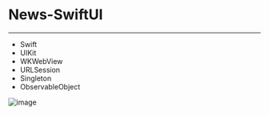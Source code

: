 # News-SwiftUI
____
* Swift 
* UIKit
* WKWebView
* URLSession
* Singleton
* ObservableObject

![image](https://github.com/maximsamus/News-SwiftUI/blob/main/interface.gif)
